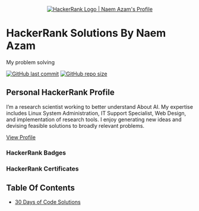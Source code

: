 <p align="center">
    <a href="https://www.hackerrank.com/naemazam">
        <img alt="HackerRank Logo | Naem Azam's Profile" src="https://hrcdn.net/fcore/assets/brand/typemark_60x200-7435b42d20.svg" >
    </a>
</p>

# HackerRank Solutions By Naem Azam

My problem solving 

[![GitHub last commit](https://img.shields.io/github/last-commit/naemazam/HackerRank-Solutions)](https://github.com/naemazam/HackerRank-Solutions/commits/main)
[![GitHub repo size](https://img.shields.io/github/repo-size/naemazam/HackerRank-Solutions)](https://github.com/naemazam/HackerRank-Solutions/archive/main.zip)

## Personal HackerRank Profile
I’m a research scientist working to better understand About AI. My expertise includes Linux System Administration, IT Support Specialist, Web Design, and implementation of research tools. I enjoy generating new ideas and devising feasible solutions to broadly relevant problems.

[View Profile](https://www.hackerrank.com/naemazam)

### HackerRank Badges


### HackerRank Certificates


## Table Of Contents

* [30 Days of Code Solutions](30%20Days%20of%20Code)
